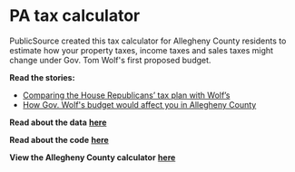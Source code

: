 # PA tax calculator
PublicSource created this tax calculator for Allegheny County residents to estimate how your property taxes, income taxes and sales taxes might change under Gov. Tom Wolf's first proposed budget.

**Read the stories:**
- [Comparing the House Republicans’ tax plan with Wolf’s](http://publicsource.org/investigations/tax-calculator-comparing-house-republicans-tax-plan-with-wolf-s#.VWp06WT4-2w)
- [How Gov. Wolf's budget would affect you in Allegheny County](http://publicsource.org/investigations/tax-calculator-how-gov-wolfs-budget-would-affect-you-allegheny-county#.VSfaPpRPLek)

**Read about the data** [**here**](https://github.com/akanik/pa-tax-calculator/blob/master/about-the-data.md)

**Read about the code** [**here**](https://github.com/akanik/pa-tax-calculator/blob/master/about-the-code.md)

**View the Allegheny County calculator** [**here**](http://54.173.122.255/taxcalc/index.html?)
